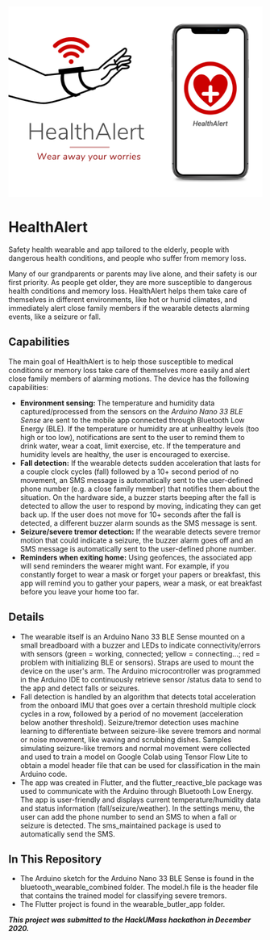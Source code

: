 ![HealthAlert graphic](https://github.com/cwang360/HealthAlert/blob/main/HealthAlert.png)
# HealthAlert
Safety health wearable and app tailored to the elderly, people with dangerous health conditions, and people who suffer from memory loss.

Many of our grandparents or parents may live alone, and their safety is our first priority. As people get older, they are more susceptible to dangerous health conditions and memory loss. HealthAlert helps them take care of themselves in different environments, like hot or humid climates, and immediately alert close family members if the wearable detects alarming events, like a seizure or fall.

## Capabilities
The main goal of HealthAlert is to help those susceptible to medical conditions or memory loss take care of themselves more easily and alert close family members of alarming motions. The device has the following capabilities:
- **Environment sensing:** The temperature and humidity data captured/processed from the sensors on the *Arduino Nano 33 BLE Sense* are sent to the mobile app connected through Bluetooth Low Energy (BLE). If the temperature or humidity are at unhealthy levels (too high or too low), notifications are sent to the user to remind them to drink water, wear a coat, limit exercise, etc. If the temperature and humidity levels are healthy, the user is encouraged to exercise.
- **Fall detection:** If the wearable detects sudden acceleration that lasts for a couple clock cycles (fall) followed by a 10+ second period of no movement, an SMS message is automatically sent to the user-defined phone number (e.g. a close family member) that notifies them about the situation. On the hardware side, a buzzer starts beeping after the fall is detected to allow the user to respond by moving, indicating they can get back up. If the user does not move for 10+ seconds after the fall is detected, a different buzzer alarm sounds as the SMS message is sent.
- **Seizure/severe tremor detection:** If the wearable detects severe tremor motion that could indicate a seizure, the buzzer alarm goes off and an SMS message is automatically sent to the user-defined phone number. 
- **Reminders when exiting home:** Using geofences, the associated app will send reminders the wearer might want. For example, if you constantly forget to wear a mask or forget your papers or breakfast, this app will remind you to gather your papers, wear a mask, or eat breakfast before you leave your home too far.

## Details
- The wearable itself is an Arduino Nano 33 BLE Sense mounted on a small breadboard with a buzzer and LEDs to indicate connectivity/errors with sensors (green = working, connected; yellow = connecting...; red = problem with initializing BLE or sensors). Straps are used to mount the device on the user's arm. The Arduino microcontroller was programmed in the Arduino IDE to continuously retrieve sensor /status data to send to the app and detect falls or seizures. 
- Fall detection is handled by an algorithm that detects total acceleration from the onboard IMU that goes over a certain threshold multiple clock cycles in a row, followed by a period of no movement (acceleration below another threshold). Seizure/tremor detection uses machine learning to differentiate between seizure-like severe tremors and normal or noise movement, like waving and scrubbing dishes. Samples simulating seizure-like tremors and normal movement were collected and used to train a model on Google Colab using Tensor Flow Lite to obtain a model header file that can be used for classification in the main Arduino code.
- The app was created in Flutter, and the flutter_reactive_ble package was used to communicate with the Arduino through Bluetooth Low Energy. The app is user-friendly and displays current temperature/humidity data and status information (fall/seizure/weather). In the settings menu, the user can add the phone number to send an SMS to when a fall or seizure is detected. The sms_maintained package is used to automatically send the SMS.

## In This Repository
- The Arduino sketch for the Arduino Nano 33 BLE Sense is found in the bluetooth_wearable_combined folder. The model.h file is the header file that contains the trained model for classifying severe tremors.
- The Flutter project is found in the wearable_butler_app folder.

***This project was submitted to the HackUMass hackathon in December 2020.***
